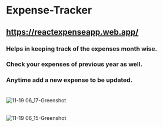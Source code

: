 # Expense-Tracker

## https://reactexpenseapp.web.app/

### Helps in keeping track of the expenses month wise.
### Check your expenses of previous year as well. 
### Anytime add a new expense to be updated.<br /><br />

![11-19 06_17-Greenshot](https://user-images.githubusercontent.com/71679521/202825363-aca72ef1-a2fe-43ec-ba83-371536107098.png) <br /><br />

![11-19 06_15-Greenshot](https://user-images.githubusercontent.com/71679521/202825367-2fbea497-d006-41f2-9e75-27138ba2b7b5.png)
